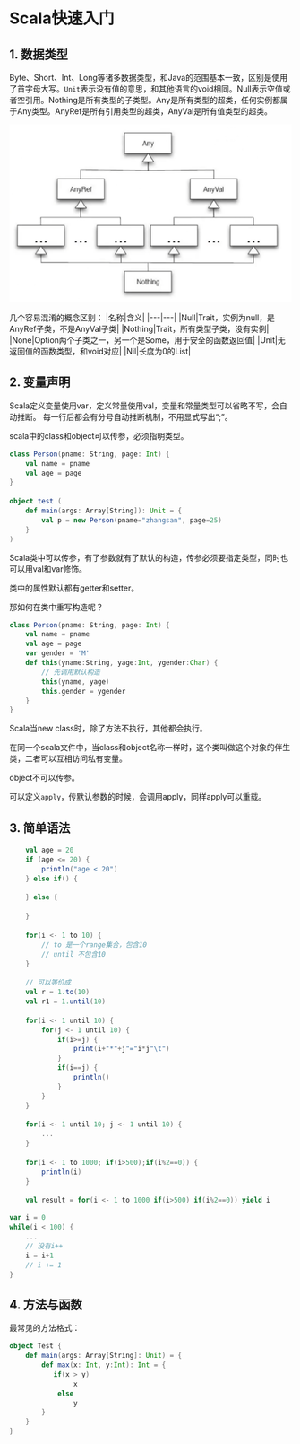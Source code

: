 # Scala快速入门


## 1. 数据类型
Byte、Short、Int、Long等诸多数据类型，和Java的范围基本一致，区别是使用了首字母大写。`Unit`表示没有值的意思，和其他语言的void相同。Null表示空值或者空引用。Nothing是所有类型的子类型。Any是所有类型的超类，任何实例都属于Any类型。AnyRef是所有引用类型的超类，AnyVal是所有值类型的超类。

<p align="center">
  <img src="./image/02_1.png" alt="alt text" />
</p>

几个容易混淆的概念区别：
|名称|含义|
|---|---|
|Null|Trait，实例为null，是AnyRef子类，不是AnyVal子类|
|Nothing|Trait，所有类型子类，没有实例|
|None|Option两个子类之一，另一个是Some，用于安全的函数返回值|
|Unit|无返回值的函数类型，和void对应|
|Nil|长度为0的List|


## 2. 变量声明
Scala定义变量使用var，定义常量使用val，变量和常量类型可以省略不写，会自动推断。
每一行后都会有分号自动推断机制，不用显式写出“;”。


scala中的class和object可以传参，必须指明类型。
```scala
class Person(pname: String, page: Int) {
    val name = pname
    val age = page
}

object test (
    def main(args: Array[String]): Unit = {
        val p = new Person(pname="zhangsan", page=25)
    }
)
```

Scala类中可以传参，有了参数就有了默认的构造，传参必须要指定类型，同时也可以用val和var修饰。

类中的属性默认都有getter和setter。

那如何在类中重写构造呢？
```scala
class Person(pname: String, page: Int) {
    val name = pname
    val age = page
    var gender = 'M'
    def this(yname:String, yage:Int, ygender:Char) {
        // 先调用默认构造
        this(yname, yage)
        this.gender = ygender
    }
}

```

Scala当new class时，除了方法不执行，其他都会执行。


在同一个scala文件中，当class和object名称一样时，这个类叫做这个对象的伴生类，二者可以互相访问私有变量。

object不可以传参。


可以定义`apply`，传默认参数的时候，会调用apply，同样apply可以重载。


## 3. 简单语法
```scala
    val age = 20
    if (age <= 20) {
        println("age < 20")
    } else if() {

    } else {

    }

    for(i <- 1 to 10) {
        // to 是一个range集合，包含10
        // until 不包含10
    }

    // 可以等价成
    val r = 1.to(10)
    val r1 = 1.until(10)

    for(i <- 1 until 10) {
        for(j <- 1 until 10) {
            if(i>=j) {
                print(i+"*"+j"="i*j"\t")
            }
            if(i==j) {
                println()
            }
        }
    }

    for(i <- 1 until 10; j <- 1 until 10) {
        ...
    }

    for(i <- 1 to 1000; if(i>500);if(i%2==0)) {
        println(i)
    }

    val result = for(i <- 1 to 1000 if(i>500) if(i%2==0)) yield i
```

```scala
var i = 0
while(i < 100) {
    ...
    // 没有i++
    i = i+1
    // i += 1
}

```

## 4. 方法与函数
最常见的方法格式：
```scala
object Test {
    def main(args: Array[String]: Unit) = {
        def max(x: Int, y:Int): Int = {
           if(x > y)
                x
            else 
                y
        }
    }
}
```
